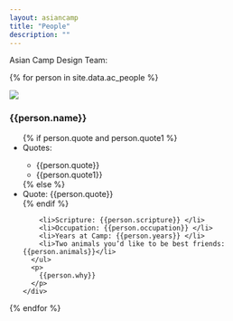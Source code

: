 ```yaml
---
layout: asiancamp
title: "People"
description: ""
---
```

Asian Camp Design Team:

{% for person in site.data.ac_people %}
<div class="media">
  <a class="pull-left">
    <img class="media-object img-rounded profile-picture" src="{{person.image}}">
  </a>
  <div class="media-body">
    <h3 class="media-heading">{{person.name}}</h3>
    <div class="media">
      <ul>
        {% if person.quote and person.quote1 %}
        <li>Quotes:</li>
        <ul>
          <li>{{person.quote}}</li>
          <li>{{person.quote1}}</li>
        </ul>
        {% else %}
        <li>Quote: {{person.quote}}</li>
        {% endif %}

        <li>Scripture: {{person.scripture}} </li>
        <li>Occupation: {{person.occupation}} </li>
        <li>Years at Camp: {{person.years}} </li>
        <li>Two animals you’d like to be best friends: {{person.animals}}</li>
      </ul>
      <p>
        {{person.why}}
      </p>
    </div>
  </div>
</div>
{% endfor %}

